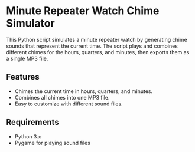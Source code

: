 # Minute Repeater Watch Chime Simulator

This Python script simulates a minute repeater watch by generating chime sounds that represent the current time. The script plays and combines different chimes for the hours, quarters, and minutes, then exports them as a single MP3 file.

## Features

- Chimes the current time in hours, quarters, and minutes.
- Combines all chimes into one MP3 file.
- Easy to customize with different sound files.

## Requirements

- Python 3.x
- Pygame for playing sound files
